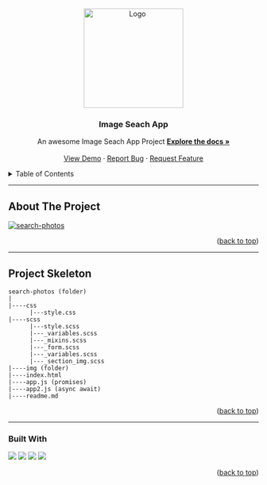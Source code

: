 <a name="readme-top"></a>

 
<!-- PROJECT LOGO -->
<br />
<div align="center">
  <a href="https://github.com/ibrsec/search-photos/">
    <img src="./img/seach.png.png" alt="Logo" width="200" >
  </a>

  <h3 align="center">Image Seach App</h3>

  <p align="center">
    An awesome Image Seach App Project
    <a href="https://github.com/ibrsec/search-photos"><strong>Explore the docs »</strong></a>
    <br />
    <br />
    <a href="https://ibrsec.github.io/search-photos/">View Demo</a>
    ·
    <a href="https://github.com/ibrsec/search-photos/issues">Report Bug</a>
    ·
    <a href="https://github.com/ibrsec/search-photos/issues">Request Feature</a>
  </p>
</div>



<!-- TABLE OF CONTENTS -->
<details>
  <summary>Table of Contents</summary>
  <ol>
    <li><a href="#about-the-project">About The Project</a></li>
     <!-- <li><a href="#figma">Figma</a></li> -->
     <li><a href="#project-skeleton">Project Skeleton</a></li>
     <li><a href="#built-with">Built With</a></li>
    <!-- <li>
      <a href="#getting-started">Getting Started</a>
      <ul>
        <li><a href="#prerequisites">Prerequisites</a></li>
        <li><a href="#installation">Installation</a></li>
      </ul>
    </li>
    <li><a href="#usage">Usage</a></li>
    <li><a href="#roadmap">Roadmap</a></li>
    <li><a href="#contributing">Contributing</a></li>
    <li><a href="#license">License</a></li>
    <li><a href="#contact">Contact</a></li>
    <li><a href="#acknowledgments">Acknowledgments</a></li> -->

    
  </ol>
</details>





---

<!-- ABOUT THE PROJECT -->
## About The Project

[![search-photos](./img/project.png)](https://ibrsec.github.io/search-photos/)




<p align="right">(<a href="#readme-top">back to top</a>)</p>


---

<!-- ## Figma 

<a href="https://www.figma.com/file/ePyCHKsx2ODB32uLgyUEEd/bootstrap-home-page?type=design&node-id=0%3A1&mode=design&t=edDzadCB9Ev5FS1a-1">Figma Link</a>  

  <p align="right">(<a href="#readme-top">back to top</a>)</p>




--- -->

## Project Skeleton 

```
search-photos (folder)
|
|----css
      |---style.css 
|----scss
      |---style.scss  
      |---_variables.scss 
      |---_mixins.scss   
      |---_form.scss
      |---_variables.scss
      |---_section_img.scss
|----img (folder)           
|----index.html         
|----app.js (promises)         
|----app2.js (async await)
|----readme.md
```

<p align="right">(<a href="#readme-top">back to top</a>)</p>

---

### Built With

 
<!-- https://dev.to/envoy_/150-badges-for-github-pnk  search skills-->

 <img src="https://img.shields.io/badge/HTML-239120?style=for-the-badge&logo=html5&logoColor=white">
 <img src="https://img.shields.io/badge/CSS-239120?&style=for-the-badge&logo=css3&logoColor=white&color=red"> 
 <img src="https://img.shields.io/badge/JavaScript-F7DF1E?style=for-the-badge&logo=javascript&logoColor=black"> 
 <!-- <img src="https://img.shields.io/badge/Bootstrap-563D7C?style=for-the-badge&logo=bootstrap&logoColor=white">  -->
 <img src="https://img.shields.io/badge/Sass-CC6699?style=for-the-badge&logo=sass&logoColor=white"> 
 




<p align="right">(<a href="#readme-top">back to top</a>)</p>




